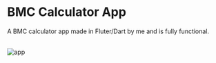 # BMC Calculator App
A BMC calculator app made in Fluter/Dart by me and is fully functional.
<br>
<br>

![app](https://github.com/DarkSaibot/BMC_Calculator/assets/86971123/c4cb953e-0387-4bcb-a954-284e3c8cc344)

